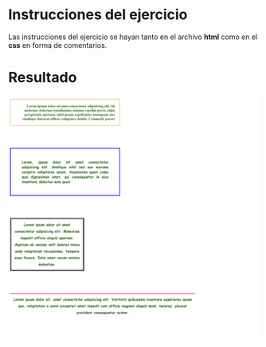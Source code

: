 # Instrucciones del ejercicio

Las instrucciones del ejercicio se hayan tanto en el archivo __html__ como en el __css__ en forma de comentarios.


# Resultado

![resultado](./design/screenshot.png)

